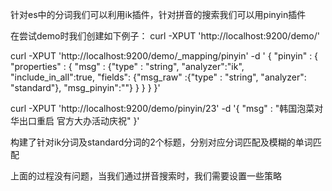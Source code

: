 针对es中的分词我们可以利用ik插件，针对拼音的搜索我们可以用pinyin插件

在尝试demo时我们创建如下例子：
curl -XPUT 'http://localhost:9200/demo/'

curl -XPUT 'http://localhost:9200/demo/_mapping/pinyin' -d '
{
    "pinyin" : {
        "properties" : {
            "msg" : {"type" : "string", "analyzer":"ik", "include_in_all":true, "fields":  {"msg_raw" :{"type" : "string", "analyzer": "standard"}, "msg_pinyin":""} }
        }
    }
}'

curl -XPUT 'http://localhost:9200/demo/pinyin/23' -d '{
        "msg" : "韩国泡菜对华出口重启 官方大办活动庆祝"
}'

构建了针对ik分词及standard分词的2个标题，分别对应分词匹配及模糊的单词匹配

上面的过程没有问题，当我们通过拼音搜索时，我们需要设置一些策略
